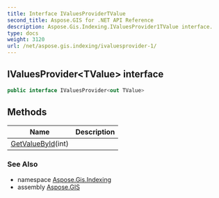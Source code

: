 ```yaml
---
title: Interface IValuesProviderTValue
second_title: Aspose.GIS for .NET API Reference
description: Aspose.Gis.Indexing.IValuesProvider1TValue interface. 
type: docs
weight: 3120
url: /net/aspose.gis.indexing/ivaluesprovider-1/
---
```

## IValuesProvider&lt;TValue&gt; interface

```csharp
public interface IValuesProvider<out TValue>
```

## Methods

| Name | Description |
| --- | --- |
| [GetValueById](../../aspose.gis.indexing/ivaluesprovider-1/getvaluebyid/)(int) |  |

### See Also

* namespace [Aspose.Gis.Indexing](../../aspose.gis.indexing/)
* assembly [Aspose.GIS](../../)


